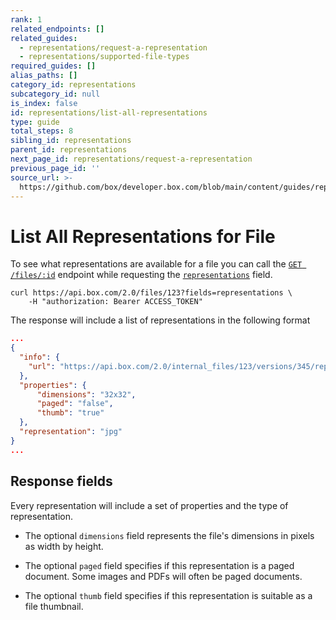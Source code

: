 ```yaml
---
rank: 1
related_endpoints: []
related_guides:
  - representations/request-a-representation
  - representations/supported-file-types
required_guides: []
alias_paths: []
category_id: representations
subcategory_id: null
is_index: false
id: representations/list-all-representations
type: guide
total_steps: 8
sibling_id: representations
parent_id: representations
next_page_id: representations/request-a-representation
previous_page_id: ''
source_url: >-
  https://github.com/box/developer.box.com/blob/main/content/guides/representations/list-all-representations.md
---
```

# List All Representations for File

To see what representations are available for a file you can call the
[`GET /files/:id`][get_files_id] endpoint while requesting the
[`representations`][file_representations] field.

```curl
curl https://api.box.com/2.0/files/123?fields=representations \
    -H "authorization: Bearer ACCESS_TOKEN"
```

The response will include a list of representations in the following format

<!-- markdownlint-disable line-length -->

```json
...
{
  "info": {
    "url": "https://api.box.com/2.0/internal_files/123/versions/345/representations/jpg_thumb_32x32"
  },
  "properties": {
      "dimensions": "32x32",
      "paged": "false",
      "thumb": "true"
  },
  "representation": "jpg"
}
...
```

<!-- markdownlint-enable line-length -->

## Response fields

Every representation will include a set of properties and the type of
representation.

* The optional `dimensions` field represents the file's dimensions in
  pixels as width by height.

* The optional `paged` field specifies if this representation is a paged
  document. Some images and PDFs will often be paged documents.

* The optional `thumb` field specifies if this representation is suitable
  as a file thumbnail.

[get_files_id]: endpoint://get-files-id
[file_representations]: resource://file#param-representations